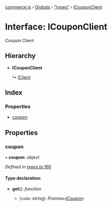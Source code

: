 [commerce.js](../README.md) › [Globals](../globals.md) › ["types"](../modules/_types_.md) › [ICouponClient](_types_.icouponclient.md)

# Interface: ICouponClient

Coupon Client

## Hierarchy

* **ICouponClient**

  ↳ [IClient](_types_.iclient.md)

## Index

### Properties

* [coupon](_types_.icouponclient.md#coupon)

## Properties

###  coupon

• **coupon**: *object*

*Defined in [types.ts:166](https://github.com/shopjs/commerce.js/blob/b80a6c7/src/types.ts#L166)*

#### Type declaration:

* **get**(): *function*

  * (`code`: string): *Promise‹[ICoupon](_types_.icoupon.md)›*
